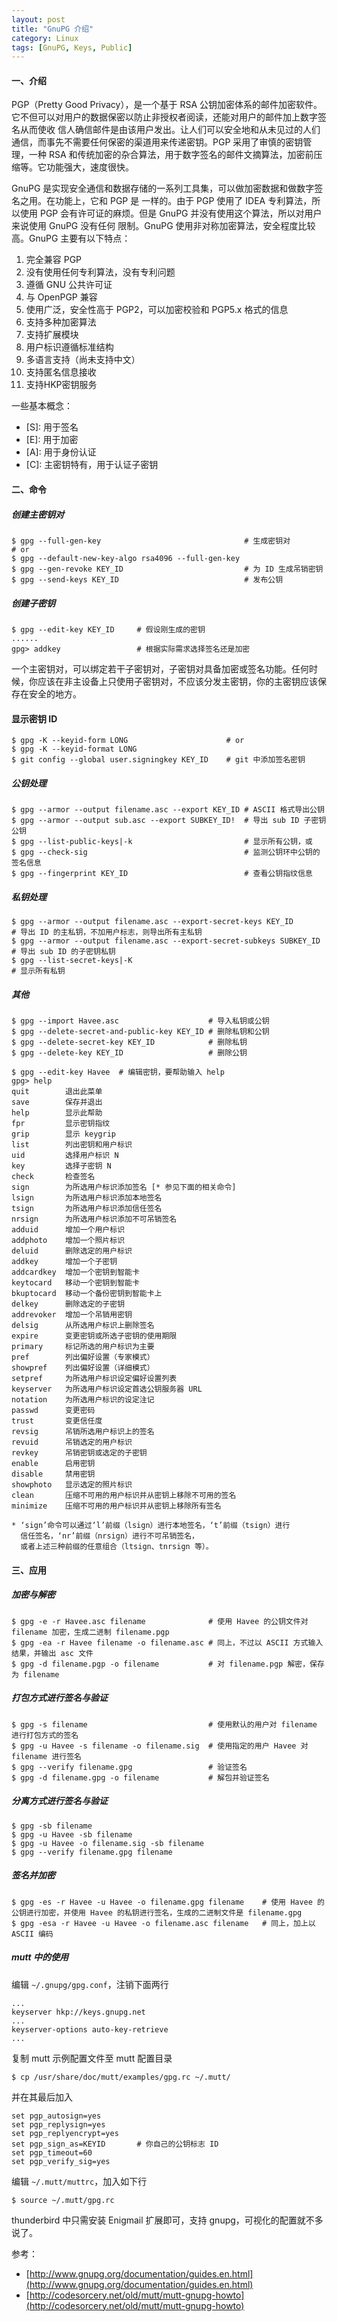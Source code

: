 ```yaml
---
layout: post
title: "GnuPG 介绍"
category: Linux
tags: [GnuPG, Keys, Public]
---
```


#### 一、介绍

PGP（Pretty Good Privacy），是一个基于 RSA 公钥加密体系的邮件加密软件。它不但可以对用户的数据保密以防止非授权者阅读，还能对用户的邮件加上数字签名从而使收 信人确信邮件是由该用户发出。让人们可以安全地和从未见过的人们通信，而事先不需要任何保密的渠道用来传递密钥。PGP 采用了审慎的密钥管理，一种 RSA 和传统加密的杂合算法，用于数字签名的邮件文摘算法，加密前压缩等。它功能强大，速度很快。

GnuPG 是实现安全通信和数据存储的一系列工具集，可以做加密数据和做数字签名之用。在功能上，它和 PGP 是 一样的。由于 PGP 使用了 IDEA 专利算法，所以使用 PGP 会有许可证的麻烦。但是 GnuPG 并没有使用这个算法，所以对用户来说使用 GnuPG 没有任何 限制。GnuPG 使用非对称加密算法，安全程度比较高。GnuPG 主要有以下特点：

<!-- more -->

1. 完全兼容 PGP
2. 没有使用任何专利算法，没有专利问题
3. 遵循 GNU 公共许可证
4. 与 OpenPGP 兼容
5. 使用广泛，安全性高于 PGP2，可以加密校验和 PGP5.x 格式的信息
6. 支持多种加密算法
7. 支持扩展模块
8. 用户标识遵循标准结构
9. 多语言支持（尚未支持中文）
10. 支持匿名信息接收
11. 支持HKP密钥服务

一些基本概念：

- \[S\]: 用于签名
- \[E\]: 用于加密
- \[A\]: 用于身份认证
- \[C\]: 主密钥特有，用于认证子密钥

#### 二、命令

##### 创建主密钥对

    $ gpg --full-gen-key                                # 生成密钥对
    # or
    $ gpg --default-new-key-algo rsa4096 --full-gen-key
    $ gpg --gen-revoke KEY_ID                           # 为 ID 生成吊销密钥
    $ gpg --send-keys KEY_ID                            # 发布公钥

##### 创建子密钥

    $ gpg --edit-key KEY_ID     # 假设刚生成的密钥
    ......
    gpg> addkey                 # 根据实际需求选择签名还是加密

一个主密钥对，可以绑定若干子密钥对，子密钥对具备加密或签名功能。任何时候，你应该在非主设备上只使用子密钥对，不应该分发主密钥，你的主密钥应该保存在安全的地方。

#### 显示密钥 ID

    $ gpg -K --keyid-form LONG                      # or
    $ gpg -K --keyid-format LONG
    $ git config --global user.signingkey KEY_ID    # git 中添加签名密钥

##### 公钥处理

    $ gpg --armor --output filename.asc --export KEY_ID # ASCII 格式导出公钥
    $ gpg --armor --output sub.asc --export SUBKEY_ID!  # 导出 sub ID 子密钥公钥
    $ gpg --list-public-keys|-k                         # 显示所有公钥，或
    $ gpg --check-sig                                   # 监测公钥环中公钥的签名信息
    $ gpg --fingerprint KEY_ID                          # 查看公钥指纹信息

##### 私钥处理

    $ gpg --armor --output filename.asc --export-secret-keys KEY_ID         # 导出 ID 的主私钥，不加用户标志，则导出所有主私钥
    $ gpg --armor --output filename.asc --export-secret-subkeys SUBKEY_ID   # 导出 sub ID 的子密钥私钥
    $ gpg --list-secret-keys|-K                                             # 显示所有私钥

##### 其他

    $ gpg --import Havee.asc                    # 导入私钥或公钥
    $ gpg --delete-secret-and-public-key KEY_ID # 删除私钥和公钥
    $ gpg --delete-secret-key KEY_ID            # 删除私钥
    $ gpg --delete-key KEY_ID                   # 删除公钥

    $ gpg --edit-key Havee  # 编辑密钥，要帮助输入 help
    gpg> help
    quit        退出此菜单
    save        保存并退出
    help        显示此帮助
    fpr         显示密钥指纹
    grip        显示 keygrip
    list        列出密钥和用户标识
    uid         选择用户标识 N
    key         选择子密钥 N
    check       检查签名
    sign        为所选用户标识添加签名 [* 参见下面的相关命令]
    lsign       为所选用户标识添加本地签名
    tsign       为所选用户标识添加信任签名
    nrsign      为所选用户标识添加不可吊销签名
    adduid      增加一个用户标识
    addphoto    增加一个照片标识
    deluid      删除选定的用户标识
    addkey      增加一个子密钥
    addcardkey  增加一个密钥到智能卡
    keytocard   移动一个密钥到智能卡
    bkuptocard  移动一个备份密钥到智能卡上
    delkey      删除选定的子密钥
    addrevoker  增加一个吊销用密钥
    delsig      从所选用户标识上删除签名
    expire      变更密钥或所选子密钥的使用期限
    primary     标记所选的用户标识为主要
    pref        列出偏好设置（专家模式）
    showpref    列出偏好设置（详细模式）
    setpref     为所选用户标识设定偏好设置列表
    keyserver   为所选用户标识设定首选公钥服务器 URL
    notation    为所选用户标识的设定注记
    passwd      变更密码
    trust       变更信任度
    revsig      吊销所选用户标识上的签名
    revuid      吊销选定的用户标识
    revkey      吊销密钥或选定的子密钥
    enable      启用密钥
    disable     禁用密钥
    showphoto   显示选定的照片标识
    clean       压缩不可用的用户标识并从密钥上移除不可用的签名
    minimize    压缩不可用的用户标识并从密钥上移除所有签名

    * ‘sign’命令可以通过‘l’前缀（lsign）进行本地签名，‘t’前缀（tsign）进行
      信任签名，‘nr’前缀（nrsign）进行不可吊销签名，
      或者上述三种前缀的任意组合（ltsign、tnrsign 等）。

#### 三、应用

##### 加密与解密

    $ gpg -e -r Havee.asc filename              # 使用 Havee 的公钥文件对 filename 加密，生成二进制 filename.pgp
    $ gpg -ea -r Havee filename -o filename.asc # 同上，不过以 ASCII 方式输入结果，并输出 asc 文件
    $ gpg -d filename.pgp -o filename           # 对 filename.pgp 解密，保存为 filename

##### 打包方式进行签名与验证

    $ gpg -s filename                           # 使用默认的用户对 filename 进行打包方式的签名
    $ gpg -u Havee -s filename -o filename.sig  # 使用指定的用户 Havee 对 filename 进行签名
    $ gpg --verify filename.gpg                 # 验证签名
    $ gpg -d filename.gpg -o filename           # 解包并验证签名

##### 分离方式进行签名与验证

    $ gpg -sb filename
    $ gpg -u Havee -sb filename
    $ gpg -u Havee -o filename.sig -sb filename
    $ gpg --verify filename.gpg filename

##### 签名并加密

    $ gpg -es -r Havee -u Havee -o filename.gpg filename    # 使用 Havee 的公钥进行加密，并使用 Havee 的私钥进行签名，生成的二进制文件是 filename.gpg
    $ gpg -esa -r Havee -u Havee -o filename.asc filename   # 同上，加上以 ASCII 编码

##### mutt 中的使用

编辑 `~/.gnupg/gpg.conf`，注销下面两行

    ...
    keyserver hkp://keys.gnupg.net
    ...
    keyserver-options auto-key-retrieve
    ...

复制 mutt 示例配置文件至 mutt 配置目录

    $ cp /usr/share/doc/mutt/examples/gpg.rc ~/.mutt/

并在其最后加入

    set pgp_autosign=yes
    set pgp_replysign=yes
    set pgp_replyencrypt=yes
    set pgp_sign_as=KEYID       # 你自己的公钥标志 ID
    set pgp_timeout=60
    set pgp_verify_sig=yes

编辑 `~/.mutt/muttrc`，加入如下行

    $ source ~/.mutt/gpg.rc

thunderbird 中只需安装 Enigmail 扩展即可，支持 gnupg，可视化的配置就不多说了。

参考：

- [http://www.gnupg.org/documentation/guides.en.html](http://www.gnupg.org/documentation/guides.en.html)
- [http://codesorcery.net/old/mutt/mutt-gnupg-howto](http://codesorcery.net/old/mutt/mutt-gnupg-howto)
